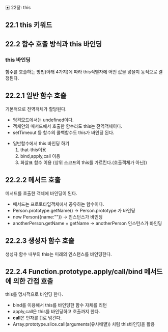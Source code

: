 ▣ 22장: this

## 22.1 this 키워드

## 22.2 함수 호출 방식과 this 바인딩

### this 바인딩

함수를 호출하는 방법(아래 4가지)에 따라 this식별자에 어떤 값을 넣을지 동적으로 결정된다.

## 22.2.1 일반 함수 호출

기본적으로 전역객체가 할당된다.

- 엄격모드에서는 undefined이다.
- 객체안의 매서드에서 호출한 함수라도 this는 전역객체이다.
- setTimeout 등 함수의 콜백함수도 this가 바인딩 된다.

* 일반함수에서 this 바인딩 하기
  1.  that-this이용
  2.  bind,apply,call 이용
  3.  화살표 함수 이용 (상위 스코프의 this를 가르킨다.(호출객체가 아닌))

## 22.2.2 메서드 호출

메서드를 호출한 객체에 바인딩이 된다.

- 매서드는 프로토타입객체에서 공유하는 함수이다.
- Person.prototype.getName() -> Person.prototype 가 바인딩
- new Person({name:""}) -> 인스턴스가 바인딩
- anotherPerson.getName = getName -> anotherPerson 인스턴스가 바인딩

## 22.2.3 생성자 함수 호출

생성자 함수 내부의 this는 미래의 인스턴스를 바인딩한다.

## 22.2.4 Function.prototype.apply/call/bind 메서드에 의한 간접 호출

this를 명시적으로 바인딩 한다.

- bind를 이용해서 this를 바인딩한 함수 자체를 리턴
- apply,call은 this를 바인딩하고 호출까지 한다.
- **call**은 인자를 []로 넘긴다.
- Array.prototype.slice.call(arguments(유사배열)) 처럼 this바인딩을 활용

